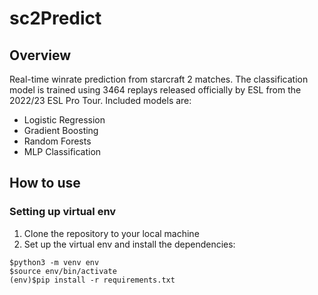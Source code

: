 # sc2Predict

## Overview

Real-time winrate prediction from starcraft 2 matches. The classification model is trained using 3464 replays released officially by ESL from the 2022/23 ESL Pro Tour. Included models are:

- Logistic Regression
- Gradient Boosting
- Random Forests
- MLP Classification

## How to use

### Setting up virtual env

1. Clone the repository to your local machine
2. Set up the virtual env and install the dependencies:
```
$python3 -m venv env
$source env/bin/activate
(env)$pip install -r requirements.txt
```
